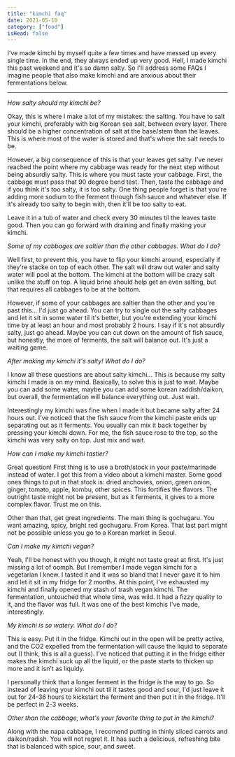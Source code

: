 ```yaml
---
title: "kimchi faq"
date: 2021-05-10
category: ["food"]
isHead: false
---
```


I've made kimchi by myself quite a few times and have messed up every single time. In the end, they always ended up very good. Hell, I made kimchi this past weekend and it's so damn salty. So I'll address some FAQs I imagine people that also make kimchi and are anxious about their fermentations below.

---

*How salty should my kimchi be?*

Okay, this is where I make a lot of my mistakes: the salting. You have to salt your kimchi, preferably with big Korean sea salt, between every layer. There should be a higher concentration of salt at the base/stem than the leaves. This is where most of the water is stored and that's where the salt needs to be.

However, a big consequence of this is that your leaves get salty. I've never reached the point where my cabbage was ready for the next step without being absurdly salty. This is where you must taste your cabbage. First, the cabbage must pass that 90 degree bend test. Then, taste the cabbage and if you think it's too salty, it is too salty. One thing people forget is that you're adding more sodium to the ferment through fish sauce and whatever else. If it's already too salty to begin with, then it'll be too salty to eat. 

Leave it in a tub of water and check every 30 minutes til the leaves taste good. Then you can go forward with draining and finally making your kimchi.

*Some of my cabbages are saltier than the other cabbages. What do I do?*

Well first, to prevent this, you have to flip your kimchi around, especially if they're stacke on top of each other. The salt will draw out water and salty water will pool at the bottom. The kimchi at the bottom will be crazy salt unlike the stuff on top. A liquid brine should help get an even salting, but that requires all cabbages to be at the bottom.

However, if some of your cabbages are saltier than the other and you're past this... I'd just go ahead. You can try to single out the salty cabbages and let it sit in some water til it's better, but you're extending your kimchi time by at least an hour and most probably 2 hours. I say if it's not absurdly salty, just go ahead. Maybe you can cut down on the amount of fish sauce, but honestly, the more of ferments, the salt will balance out. It's just a waiting game.

*After making my kimchi it's salty! What do I do?*

I know all these questions are about salty kimchi... This is because my salty kimchi I made is on my mind. Basically, to solve this is just to wait. Maybe you can add some water, maybe you can add some korean raddish/daikon, but overall, the fermentation will balance everything out. Just wait.

Interestingly my kimchi was fine when I made it but became salty after 24 hours out. I've noticed that the fish sauce from the kimchi paste ends up separating out as it ferments. You usually can mix it back together by pressing your kimchi down. For me, the fish sauce rose to the top, so the kimchi was very salty on top. Just mix and wait.

*How can I make my kimchi tastier?*

Great question! First thing is to use a broth/stock in your paste/marinade instead of water. I got this from a video about a kimchi master. Some good ones things to put in that stock is: dried anchovies, onion, green onion, ginger, tomato, apple, kombu, other spices. This fortifies the flavors. The outright taste might not be present, but as it ferments, it gives to a more complex flavor. Trust me on this.

Other than that, get great ingredients. The main thing is gochugaru. You want amazing, spicy, bright red gochugaru. From Korea. That last part might not be possible unless you go to a Korean market in Seoul. 

*Can I make my kimchi vegan?*

Yeah, I'll be honest with you though, it might not taste great at first. It's just missing a lot of oomph. But I remember I made vegan kimchi for a vegetarian I knew. I tasted it and it was so bland that I never gave it to him and let it sit in my fridge for 2 months. At this point, I've exhausted my kimchi and finally opened my stash of trash vegan kimchi. The fermentation, untouched that whole time, was wild. It had a fizzy quality to it, and the flavor was full. It was one of the best kimchis I've made, interestingly. 

*My kimchi is so watery. What do I do?*

This is easy. Put it in the fridge. Kimchi out in the open will be pretty active, and the CO2 expelled from the fermentation will cause the liquid to separate out (I think, this is all a guess). I've noticed that putting it in the fridge either makes the kimchi suck up all the liquid, or the paste starts to thicken up more and it isn't as liquidy. 

I personally think that a longer ferment in the fridge is the way to go. So instead of leaving your kimchi out til it tastes good and sour, I'd just leave it out for 24-36 hours to kickstart the ferment and then put it in the fridge. It'll be perfect in 2-3 weeks. 

*Other than the cabbage, what's your favorite thing to put in the kimchi?*

Along with the napa cabbage, I recomend putting in thinly sliced carrots and daikon/radish. You will not regret it. It has such a delicious, refreshing bite that is balanced with spice, sour, and sweet. 
